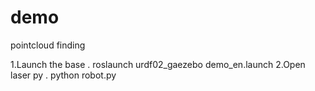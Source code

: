 # demo
pointcloud finding

1.Launch the base . roslaunch urdf02_gaezebo demo_en.launch
2.Open laser py . python robot.py
